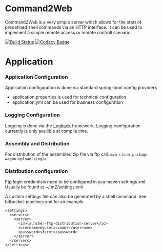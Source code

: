 # Command2Web #
Command2Web is a very simple server which allows for the start of predefined shell
commands via an HTTP interface.
It can be used to implement a simple remote access or remote controll scenario

[![Build Status](https://travis-ci.org/systemkern/command2web.svg?branch=master)](https://travis-ci.org/systemkern/command2web)
[![Codacy Badge](https://api.codacy.com/project/badge/Grade/f8afff67500c4ba4b4434587d4ef4054)](https://www.codacy.com/app/systemkern/command2web?utm_source=github.com&amp;utm_medium=referral&amp;utm_content=systemkern/command2web&amp;utm_campaign=Badge_Grade)


# Application #

### Application Configuration
Application configuration is done via standard spring-boot config providers
* application.properties is used for technical configuration
* application.yml can be used for business configuration

### Logging Configuration
Logging is done via the [Logback](https://logback.qos.ch/documentation.html) framework.
Logging configuration currently is only availible at compile time.

### Assembly and Distribution
For distribution of the assembled zip file via ftp call:
`mvn clean package wagon:upload-single`

### Distribution configuration
Ftp login credentials need to be configured in you maven settings xml.
Usually be found at ~/.m2/settings.xml

A custom settings file can also be generated by a shell command.
See bitbucket-pipelines.yml for an example

```
<settings>
  <servers>
    <server>
      <id>launcher-ftp-distribution-server</id>
      <username>myuseraccount</username>
      <password>s3cret</password>
    </server>
  </servers>
</settings>
```
